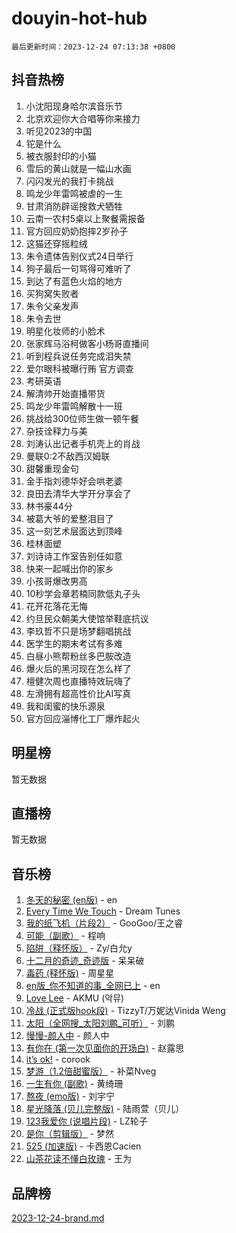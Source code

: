 # douyin-hot-hub

`最后更新时间：2023-12-24 07:13:38 +0800`

## 抖音热榜

1. 小沈阳现身哈尔滨音乐节
1. 北京欢迎你大合唱等你来接力
1. 听见2023的中国
1. 铊是什么
1. 被衣服封印的小猫
1. 雪后的黄山就是一幅山水画
1. 闪闪发光的我打卡挑战
1. 鸣龙少年雷鸣被虐的一生
1. 甘肃消防辟谣搜救犬牺牲
1. 云南一农村5桌以上聚餐需报备
1. 官方回应奶奶抱摔2岁孙子
1. 这猫还穿摇粒绒
1. 朱令遗体告别仪式24日举行
1. 狗子最后一句骂得可难听了
1. 到达了有蓝色火焰的地方
1. 买狗窝失败者
1. 朱令父亲发声
1. 朱令去世
1. 明星化妆师的小脸术
1. 张家辉马浴柯做客小杨哥直播间
1. 听到程兵说任务完成泪失禁
1. 爱尔眼科被曝行贿 官方调查
1. 考研英语
1. 解清帅开始直播带货
1. 鸣龙少年雷鸣解散十一班
1. 挑战给300位师生做一顿午餐
1. 杂技诠释力与美
1. 刘涛认出记者手机壳上的肖战
1. 曼联0:2不敌西汉姆联
1. 甜馨重现金句
1. 金手指刘德华好会哄老婆
1. 良田去清华大学开分享会了
1. 林书豪44分
1. 被葛大爷的爱整泪目了
1. 这一刻艺术层面达到顶峰
1. 桂林面塑
1. 刘诗诗工作室告别任如意
1. 快来一起喊出你的家乡
1. 小孩哥爆改男高
1. 10秒学会章若楠同款低丸子头
1. 花开花落花无悔
1. 约旦民众朝美大使馆举鞋底抗议
1. 李玖哲不只是场梦翻唱挑战
1. 医学生的期末考试有多难
1. 白昼小熊帮粉丝多巴胺改造
1. 爆火后的黑河现在怎么样了
1. 檀健次周也直播特效玩嗨了
1. 左滑拥有超高性价比AI写真
1. 我和闺蜜的快乐源泉
1. 官方回应淄博化工厂爆炸起火

## 明星榜

暂无数据

## 直播榜

暂无数据

## 音乐榜

1. [冬天的秘密 (en版)](https://sf3-cdn-tos.douyinstatic.com/obj/tos-cn-ve-2774/okIuMHDdzyf3FjGK4Lphe1vfHcQaPIHAg0Z4CR) - en
1. [Every Time We Touch](https://sf6-cdn-tos.douyinstatic.com/obj/tos-cn-ve-2774/ogN6lUKQeBBfEVhIOMikG1CcJjugxk1tztZyhP) - Dream Tunes
1. [我的纸飞机（片段2）](https://sf6-cdn-tos.douyinstatic.com/obj/tos-cn-ve-2774/oM2ZrKcg2CD5AeRB2gkeXOFB1IxAGJdZPazYHf) - GooGoo/王之睿
1. [可能（副歌）](https://sf3-cdn-tos.douyinstatic.com/obj/tos-cn-ve-2774/cde1731888894259b333569393c2fb51) - 程响
1. [陷阱（释怀版）](https://sf6-cdn-tos.douyinstatic.com/obj/tos-cn-ve-2774/oE8C21LeZrzKLDFfQYgMzx4GAIHageG5IzayY7) - Zy/白允y
1. [十二月的奇迹_奇迹版](https://sf6-cdn-tos.douyinstatic.com/obj/tos-cn-ve-2774/oMslvA9FBzGMGHnyUuoiiUjtIAXfMz6tzwByW8) - 呆呆破
1. [毒药 (释怀版)](https://sf6-cdn-tos.douyinstatic.com/obj/tos-cn-ve-2774/oYILMEAzspdZBIzy4frJNB8ZHPHWAhiwowd4Ad) - 周星星
1. [en版_你不知道的事_全网已上](https://sf3-cdn-tos.douyinstatic.com/obj/tos-cn-ve-2774/o4QbYLDezHUtFyDKdF9XfmPhIewaqEQAggj6Cb) - en
1. [Love Lee](https://sf6-cdn-tos.douyinstatic.com/obj/tos-cn-ve-2774/o05GbkJGbCBTdDnMtB0fwOYgkeZp23vrWQDQBS) - AKMU (악뮤)
1. [冷战 (正式版hook段)](https://sf3-cdn-tos.douyinstatic.com/obj/tos-cn-ve-2774/oMuEoiBasWApEMVDgNiI8VAByNmwo5J0pyf8Yx) - TizzyT/万妮达Vinida Weng
1. [太阳（全网搜_太阳刘鹏_可听）](https://sf6-cdn-tos.douyinstatic.com/obj/tos-cn-ve-2774/ogWbyIQnlBFImVbeDocRdCIYtBHlbJXgfZMvgz) - 刘鹏
1. [慢慢-颜人中](https://sf3-cdn-tos.douyinstatic.com/obj/tos-cn-ve-2774/ocjHNfBXdBxQNC8ZGAeoLMFTUgtBg8bkExunDC) - 颜人中
1. [有你在 (第一次见面你的开场白)](https://sf6-cdn-tos.douyinstatic.com/obj/tos-cn-ve-2774/oAthrQ3ClJBfI57uBoFEgNDYtNCZ0TSYQQfxQ0) - 赵露思
1. [it’s ok!](https://sf6-cdn-tos.douyinstatic.com/obj/tos-cn-ve-2774/0fc4d0ee28444bd0ab76e8b7c0003f52) - corook
1. [梦游（1.2倍甜蜜版）](https://sf3-cdn-tos.douyinstatic.com/obj/tos-cn-ve-2774/o4gyAUm8hwufoEABmwVIiQtHsFuGzAEEWtNMzo) - 补菜Nveg
1. [一生有你 (副歌)](https://sf6-cdn-tos.douyinstatic.com/obj/tos-cn-ve-2774/o8xzM8HLaQzgMiJ96FKAWCenIuzkFpfClDdmeW) - 黄绮珊
1. [熬夜 (emo版)](https://sf6-cdn-tos.douyinstatic.com/obj/tos-cn-ve-2774/ocQZvZErLThAfNQOtBZ178gQDfCDFBL9iB5lvY) - 刘宇宁
1. [星光降落 (贝儿完整版)](https://sf3-cdn-tos.douyinstatic.com/obj/tos-cn-ve-2774/okwB9hAwyAtsFFkFBzAX1hOOfQuIoMNs0W2Mwr) - 陆雨萱（贝儿）
1. [123我爱你 (说唱片段)](https://sf6-cdn-tos.douyinstatic.com/obj/tos-cn-ve-2774/oYCWFpY0hL9kda0dQKIGDYeKYfQmAse0DgpDjz) - LZ轮子
1. [是你（剪辑版）](https://sf3-cdn-tos.douyinstatic.com/obj/tos-cn-ve-2774/46019dae783c4c969944217fe1cfafc4) - 梦然
1. [525 (加速版)](https://sf3-cdn-tos.douyinstatic.com/obj/tos-cn-ve-2774/oIfKCtqfDyP8Vc9FpAPgWMyezT6LnDT1abRwGg) - 卡西恩Cacien
1. [山茶花读不懂白玫瑰](https://sf3-cdn-tos.douyinstatic.com/obj/tos-cn-ve-2774/osfn8B7DktrRHEPJgPCfDbw7QDQEkwC16BxZg9) - 王为

## 品牌榜

[2023-12-24-brand.md](2023-12-24-brand.md)
